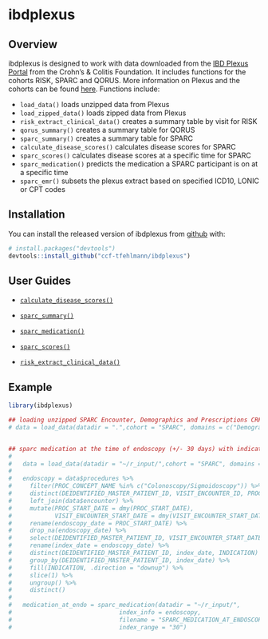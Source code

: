 
<!-- README.md is generated from README.Rmd. Please edit that file -->

# ibdplexus

<!-- badges: start -->
<!-- badges: end -->

## Overview

ibdplexus is designed to work with data downloaded from the [IBD Plexus
Portal](https://ibdplexus.org) from the Crohn’s & Colitis Foundation. It
includes functions for the cohorts RISK, SPARC and QORUS. More
information on Plexus and the cohorts can be found
[here](https://www.crohnscolitisfoundation.org/research/current-research-initiatives/ibd-plexus).
Functions include:

-   `load_data()` loads unzipped data from Plexus
-   `load_zipped_data()` loads zipped data from Plexus
-   `risk_extract_clinical_data()` creates a summary table by visit for
    RISK
-   `qorus_summary()` creates a summary table for QORUS
-   `sparc_summary()` creates a summary table for SPARC
-   `calculate_disease_scores()` calculates disease scores for SPARC
-   `sparc_scores()` calculates disease scores at a specific time for
    SPARC
-   `sparc_medication()` predicts the medication a SPARC participant is
    on at a specific time
-   `sparc_emr()` subsets the plexus extract based on specified ICD10,
    LONIC or CPT codes

## Installation

You can install the released version of ibdplexus from
[github](https://github.com/ccf-tfehlmann/ibdplexus) with:

``` r
# install.packages("devtools")
devtools::install_github("ccf-tfehlmann/ibdplexus")
```

## User Guides

-   <a href="https://github.com/ccf-tfehlmann/ibdplexus/blob/master/userguides/Calculating_Disease_Activity_Scores_for_SPARC.pdf">`calculate_disease_scores()`</a>

-   <a href="https://github.com/ccf-tfehlmann/ibdplexus/blob/master/SPARC_Summary_userguide_updated_102221.pdf">`sparc_summary()`</a>

-   <a href="https://github.com/ccf-tfehlmann/ibdplexus/blob/master/sparc_medication_at_index_userguide_updated_102721.pdf">`sparc_medication()`</a>

-   <a href="https://github.com/ccf-tfehlmann/ibdplexus/blob/master/sparc_scores_at_index_userguide.pdf">`sparc_scores()`</a>

-   <a href="https://github.com/ccf-tfehlmann/ibdplexus/blob/master/userguides/RISK_Extract_Clinical_Data_User_Guide_v1.1.pdf">`risk_extract_clinical_data()`</a>

## Example

``` r
library(ibdplexus)

## loading unzipped SPARC Encounter, Demographics and Prescriptions CRF data only ----
# data = load_data(datadir = ".",cohort = "SPARC", domains = c("Demographics", "Prescriptions", "Encounter"), data_type = "CRF")


## sparc medication at the time of endoscopy (+/- 30 days) with indication ----
# 
#   data = load_data(datadir = "~/r_input/",cohort = "SPARC", domains = c("Procedures", "Encounter"), data_type = "BOTH")
# 
#   endoscopy = data$procedures %>% 
#     filter(PROC_CONCEPT_NAME %in% c("Colonoscopy/Sigmoidoscopy")) %>%
#     distinct(DEIDENTIFIED_MASTER_PATIENT_ID, VISIT_ENCOUNTER_ID, PROC_START_DATE, LOCATION, INDICATION) %>%
#     left_join(data$encounter) %>%
#     mutate(PROC_START_DATE = dmy(PROC_START_DATE), 
#            VISIT_ENCOUNTER_START_DATE = dmy(VISIT_ENCOUNTER_START_DATE)) %>%
#     rename(endoscopy_date = PROC_START_DATE) %>%
#     drop_na(endoscopy_date) %>%
#     select(DEIDENTIFIED_MASTER_PATIENT_ID, VISIT_ENCOUNTER_START_DATE, endoscopy_date, LOCATION, INDICATION) %>%
#     rename(index_date = endoscopy_date) %>%
#     distinct(DEIDENTIFIED_MASTER_PATIENT_ID, index_date, INDICATION) %>%
#     group_by(DEIDENTIFIED_MASTER_PATIENT_ID, index_date) %>%
#     fill(INDICATION, .direction = "downup") %>%
#     slice(1) %>%
#     ungroup() %>%
#     distinct()
#   
#   medication_at_endo = sparc_medication(datadir = "~/r_input/",
#                              index_info = endoscopy,
#                              filename = "SPARC_MEDICATION_AT_ENDOSCOPY.xlsx",
#                              index_range = "30")
```
